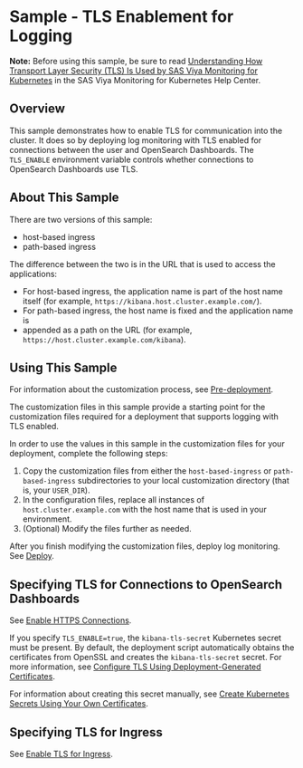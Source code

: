# Sample - TLS Enablement for Logging

**Note:** Before using this sample, be sure to read 
 [Understanding How Transport Layer Security (TLS) Is Used by SAS Viya Monitoring for Kubernetes](https://documentation.sas.com/?cdcId=obsrvcdc&cdcVersion=default&docsetId=obsrvdply&docsetTarget=p0ssqw32dy9a44n1rokwojskla19.htm) in the SAS Viya Monitoring for Kubernetes Help Center. 

## Overview

This sample demonstrates how to enable TLS for communication into the
cluster. It does so by deploying log monitoring with TLS enabled for connections between the
user and OpenSearch Dashboards. The `TLS_ENABLE` environment variable controls whether
connections to OpenSearch Dashboards use TLS.

## About This Sample

There are two versions of this sample:

- host-based ingress
- path-based ingress

The difference between the two is in the URL that is used to access the 
applications:

- For host-based ingress, the
application name is part of the host name itself (for example,
`https://kibana.host.cluster.example.com/`).
- For path-based ingress, the host name is fixed and the application name is 
- appended as a path on the URL
(for example, `https://host.cluster.example.com/kibana`).

## Using This Sample

For information about the customization process, see 
[Pre-deployment](https://documentation.sas.com/?cdcId=obsrvcdc&cdcVersion=default&docsetId=obsrvdply&docsetTarget=n1ajbblsxpcgl5n11t13wgtd4d7c.htm).

The customization files in this sample provide a starting point for the
customization files required for a deployment that supports logging with TLS 
enabled.

In order to use the values in this sample in the customization files for your 
deployment, complete the following steps:

1. Copy the customization files from either the `host-based-ingress`
or `path-based-ingress` subdirectories to your local customization directory 
(that is, your `USER_DIR`).
2. In the configuration files, replace all instances of `host.cluster.example.com` 
with the host name that is used in your environment.
3. (Optional) Modify the files further as needed.

After you finish modifying the customization files, deploy log monitoring. See 
[Deploy](https://documentation.sas.com/?cdcId=obsrvcdc&cdcVersion=default&docsetId=obsrvdply&docsetTarget=n1rhzwx0mcnnnun17q11v85bspyk.htm).

## Specifying TLS for Connections to OpenSearch Dashboards

See [Enable HTTPS Connections](https://documentation.sas.com/?cdcId=obsrvcdc&cdcVersion=default&docsetId=obsrvdply&docsetTarget=p0ssqw32dy9a44n1rokwojskla19.htm#n1626a0u0s7fdkn1vxohz7fw3ybo).

If you specify `TLS_ENABLE=true`, the `kibana-tls-secret` Kubernetes secret
must be present. By default, the deployment script
automatically obtains the certificates from OpenSSL and creates the
`kibana-tls-secret` secret.
For more information, see
[Configure TLS Using Deployment-Generated Certificates](https://documentation.sas.com/?cdcId=obsrvcdc&cdcVersion=default&docsetId=obsrvdply&docsetTarget=p0ssqw32dy9a44n1rokwojskla19.htm#p0dcjvqsw8pws6n1x69kqoej2n3l).

For information about creating this secret manually, see
[Create Kubernetes Secrets Using Your Own Certificates](https://documentation.sas.com/?cdcId=obsrvcdc&cdcVersion=default&docsetId=obsrvdply&docsetTarget=p0ssqw32dy9a44n1rokwojskla19.htm#n0et53unurnaxrn11hwbwzssdi78).

## Specifying TLS for Ingress

See [Enable TLS for Ingress](https://documentation.sas.com/?cdcId=obsrvcdc&cdcVersion=default&docsetId=obsrvdply&docsetTarget=p0ssqw32dy9a44n1rokwojskla19.htm#p1itsqky7ypohbn1txujf7jmqajb).